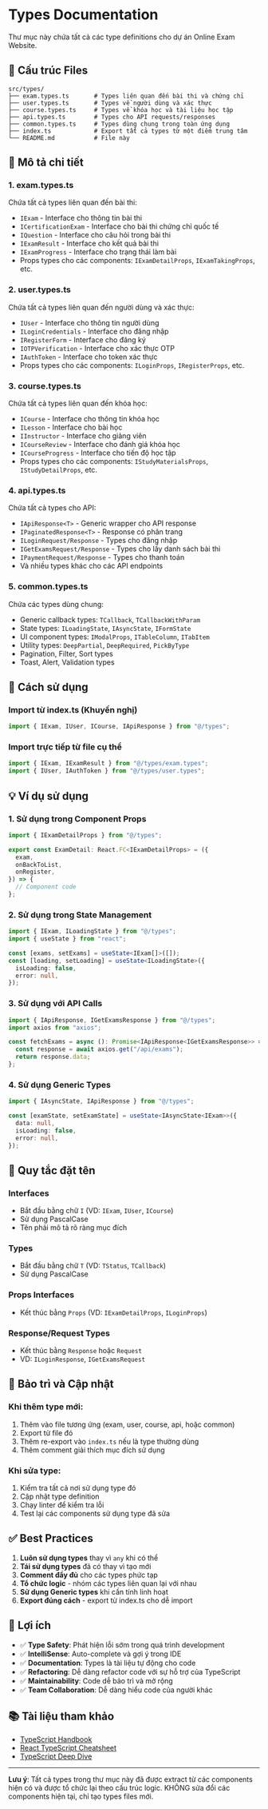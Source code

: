 # Types Documentation

Thư mục này chứa tất cả các type definitions cho dự án Online Exam Website.

## 📁 Cấu trúc Files

```
src/types/
├── exam.types.ts       # Types liên quan đến bài thi và chứng chỉ
├── user.types.ts       # Types về người dùng và xác thực
├── course.types.ts     # Types về khóa học và tài liệu học tập
├── api.types.ts        # Types cho API requests/responses
├── common.types.ts     # Types dùng chung trong toàn ứng dụng
├── index.ts            # Export tất cả types từ một điểm trung tâm
└── README.md           # File này
```

## 📖 Mô tả chi tiết

### 1. exam.types.ts

Chứa tất cả types liên quan đến bài thi:

- `IExam` - Interface cho thông tin bài thi
- `ICertificationExam` - Interface cho bài thi chứng chỉ quốc tế
- `IQuestion` - Interface cho câu hỏi trong bài thi
- `IExamResult` - Interface cho kết quả bài thi
- `IExamProgress` - Interface cho trạng thái làm bài
- Props types cho các components: `IExamDetailProps`, `IExamTakingProps`, etc.

### 2. user.types.ts

Chứa tất cả types liên quan đến người dùng và xác thực:

- `IUser` - Interface cho thông tin người dùng
- `ILoginCredentials` - Interface cho đăng nhập
- `IRegisterForm` - Interface cho đăng ký
- `IOTPVerification` - Interface cho xác thực OTP
- `IAuthToken` - Interface cho token xác thực
- Props types cho các components: `ILoginProps`, `IRegisterProps`, etc.

### 3. course.types.ts

Chứa tất cả types liên quan đến khóa học:

- `ICourse` - Interface cho thông tin khóa học
- `ILesson` - Interface cho bài học
- `IInstructor` - Interface cho giảng viên
- `ICourseReview` - Interface cho đánh giá khóa học
- `ICourseProgress` - Interface cho tiến độ học tập
- Props types cho các components: `IStudyMaterialsProps`, `IStudyDetailProps`, etc.

### 4. api.types.ts

Chứa tất cả types cho API:

- `IApiResponse<T>` - Generic wrapper cho API response
- `IPaginatedResponse<T>` - Response có phân trang
- `ILoginRequest/Response` - Types cho đăng nhập
- `IGetExamsRequest/Response` - Types cho lấy danh sách bài thi
- `IPaymentRequest/Response` - Types cho thanh toán
- Và nhiều types khác cho các API endpoints

### 5. common.types.ts

Chứa các types dùng chung:

- Generic callback types: `TCallback`, `TCallbackWithParam`
- State types: `ILoadingState`, `IAsyncState`, `IFormState`
- UI component types: `IModalProps`, `ITableColumn`, `ITabItem`
- Utility types: `DeepPartial`, `DeepRequired`, `PickByType`
- Pagination, Filter, Sort types
- Toast, Alert, Validation types

## 🚀 Cách sử dụng

### Import từ index.ts (Khuyến nghị)

```typescript
import { IExam, IUser, ICourse, IApiResponse } from "@/types";
```

### Import trực tiếp từ file cụ thể

```typescript
import { IExam, IExamResult } from "@/types/exam.types";
import { IUser, IAuthToken } from "@/types/user.types";
```

## 💡 Ví dụ sử dụng

### 1. Sử dụng trong Component Props

```typescript
import { IExamDetailProps } from "@/types";

export const ExamDetail: React.FC<IExamDetailProps> = ({
  exam,
  onBackToList,
  onRegister,
}) => {
  // Component code
};
```

### 2. Sử dụng trong State Management

```typescript
import { IExam, ILoadingState } from "@/types";
import { useState } from "react";

const [exams, setExams] = useState<IExam[]>([]);
const [loading, setLoading] = useState<ILoadingState>({
  isLoading: false,
  error: null,
});
```

### 3. Sử dụng với API Calls

```typescript
import { IApiResponse, IGetExamsResponse } from "@/types";
import axios from "axios";

const fetchExams = async (): Promise<IApiResponse<IGetExamsResponse>> => {
  const response = await axios.get("/api/exams");
  return response.data;
};
```

### 4. Sử dụng Generic Types

```typescript
import { IAsyncState, IApiResponse } from "@/types";

const [examState, setExamState] = useState<IAsyncState<IExam>>({
  data: null,
  isLoading: false,
  error: null,
});
```

## 📝 Quy tắc đặt tên

### Interfaces

- Bắt đầu bằng chữ `I` (VD: `IExam`, `IUser`, `ICourse`)
- Sử dụng PascalCase
- Tên phải mô tả rõ ràng mục đích

### Types

- Bắt đầu bằng chữ `T` (VD: `TStatus`, `TCallback`)
- Sử dụng PascalCase

### Props Interfaces

- Kết thúc bằng `Props` (VD: `IExamDetailProps`, `ILoginProps`)

### Response/Request Types

- Kết thúc bằng `Response` hoặc `Request`
- VD: `ILoginResponse`, `IGetExamsRequest`

## 🔧 Bảo trì và Cập nhật

### Khi thêm type mới:

1. Thêm vào file tương ứng (exam, user, course, api, hoặc common)
2. Export từ file đó
3. Thêm re-export vào `index.ts` nếu là type thường dùng
4. Thêm comment giải thích mục đích sử dụng

### Khi sửa type:

1. Kiểm tra tất cả nơi sử dụng type đó
2. Cập nhật type definition
3. Chạy linter để kiểm tra lỗi
4. Test lại các components sử dụng type đã sửa

## ✅ Best Practices

1. **Luôn sử dụng types** thay vì `any` khi có thể
2. **Tái sử dụng types** đã có thay vì tạo mới
3. **Comment đầy đủ** cho các types phức tạp
4. **Tổ chức logic** - nhóm các types liên quan lại với nhau
5. **Sử dụng Generic types** khi cần tính linh hoạt
6. **Export đúng cách** - export từ index.ts cho dễ import

## 🎯 Lợi ích

- ✅ **Type Safety**: Phát hiện lỗi sớm trong quá trình development
- ✅ **IntelliSense**: Auto-complete và gợi ý trong IDE
- ✅ **Documentation**: Types là tài liệu tự động cho code
- ✅ **Refactoring**: Dễ dàng refactor code với sự hỗ trợ của TypeScript
- ✅ **Maintainability**: Code dễ bảo trì và mở rộng
- ✅ **Team Collaboration**: Dễ dàng hiểu code của người khác

## 📚 Tài liệu tham khảo

- [TypeScript Handbook](https://www.typescriptlang.org/docs/handbook/intro.html)
- [React TypeScript Cheatsheet](https://react-typescript-cheatsheet.netlify.app/)
- [TypeScript Deep Dive](https://basarat.gitbook.io/typescript/)

---

**Lưu ý**: Tất cả types trong thư mục này đã được extract từ các components hiện có và được tổ chức lại theo cấu trúc logic. KHÔNG sửa đổi các components hiện tại, chỉ tạo types files mới.

